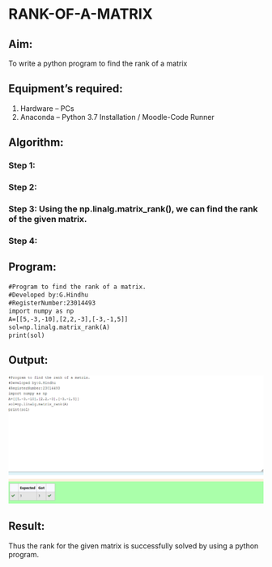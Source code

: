 # RANK-OF-A-MATRIX
## Aim:
To write a python program to find the rank of a matrix
## Equipment’s required:
1. 	Hardware – PCs
2. 	Anaconda – Python 3.7 Installation / Moodle-Code Runner
## Algorithm:
### Step 1: 
### Step 2: 
### Step 3: Using the np.linalg.matrix_rank(), we can find the rank of the given matrix.
### Step 4: 
## Program:
```
#Program to find the rank of a matrix.
#Developed by:G.Hindhu 
#RegisterNumber:23014493
import numpy as np
A=[[5,-3,-10],[2,2,-3],[-3,-1,5]]
sol=np.linalg.matrix_rank(A)
print(sol)
```
## Output:
![Alt text](rankmatrix.png)
## Result:
Thus the rank for the given matrix is successfully solved by  using a python program.

